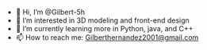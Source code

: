 - 👋 Hi, I’m @Gilbert-5h
- 👀 I’m interested in 3D modeling and front-end design
- 🌱 I’m currently learning more in Python, java, and C++
- 📫 How to reach me: Gilberthernandez2001@gmail.com

